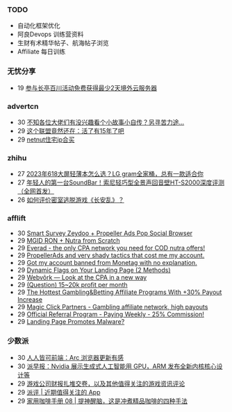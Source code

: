 ### TODO
-  自动化框架优化
-  阿良Devops 训练营资料
-  生财有术精华帖子、航海帖子浏览
-  Affiliate 每日训练

### 无忧分享
<!-- ruyo:START -->
-  19 [参与长亭百川活动免费获得最少2天境外云服务器](https://51.ruyo.net/18392.html)<!-- ruyo:END -->

### advertcn
<!-- advertcn:START -->
-  30 [不知各位大佬们有没兴趣看个小故事小自传？另寻苦力途...](https://www.advertcn.com/forum.php?mod=viewthread&tid=110618)
-  29 [这个联盟竟然还在：活了有15年了吧](https://www.advertcn.com/forum.php?mod=viewthread&tid=110615)
-  29 [netnut住宅ip合买](https://www.advertcn.com/forum.php?mod=viewthread&tid=110614)<!-- advertcn:END -->

### zhihu
<!-- zhihu:START -->
-  27 [2023年618大屏轻薄本怎么选？LG gram全家桶，总有一款适合你](http://zhuanlan.zhihu.com/p/632641888?utm_campaign=rss&utm_medium=rss&utm_source=rss&utm_content=title)
-  27 [年轻人的第一台SoundBar！索尼轻巧型全景声回音壁HT-S2000深度评测（全网首发）](http://zhuanlan.zhihu.com/p/630990296?utm_campaign=rss&utm_medium=rss&utm_source=rss&utm_content=title)
-  26 [如何评价密室逃脱游戏《长安乱》？](http://www.zhihu.com/question/563950552/answer/3045961312?utm_campaign=rss&utm_medium=rss&utm_source=rss&utm_content=title)<!-- zhihu:END -->

### afflift
<!-- afflift:START -->
-  30 [Smart Survey Zeydoo + Propeller Ads Pop Social Browser](https://afflift.com/f/threads/smart-survey-zeydoo-propeller-ads-pop-social-browser.11000/?utm_source=rss&utm_medium=rss)
-  29 [MGID RON + Nutra from Scratch](https://afflift.com/f/threads/mgid-ron-nutra-from-scratch.10949/?utm_source=rss&utm_medium=rss)
-  29 [Everad - the only CPA network you need for COD nutra offers!](https://afflift.com/f/threads/everad-the-only-cpa-network-you-need-for-cod-nutra-offers.7700/?utm_source=rss&utm_medium=rss)
-  29 [PropellerAds and very shady tactics that cost me my account.](https://afflift.com/f/threads/propellerads-and-very-shady-tactics-that-cost-me-my-account.11025/?utm_source=rss&utm_medium=rss)
-  29 [Got my account banned from Monetag with no explanation.](https://afflift.com/f/threads/got-my-account-banned-from-monetag-with-no-explanation.11023/?utm_source=rss&utm_medium=rss)
-  29 [Dynamic Flags on Your Landing Page &lpar;2 Methods&rpar;](https://afflift.com/f/threads/dynamic-flags-on-your-landing-page-2-methods.11020/?utm_source=rss&utm_medium=rss)
-  29 [Webvõrk — Look at the CPA in a new way](https://afflift.com/f/threads/webv%C3%B5rk-%E2%80%94-look-at-the-cpa-in-a-new-way.2820/?utm_source=rss&utm_medium=rss)
-  29 [&lpar;Question&rpar; 15~20k profit per month](https://afflift.com/f/threads/question-15-20k-profit-per-month.10173/?utm_source=rss&utm_medium=rss)
-  29 [The Hottest Gambling&amp;Betting Affiliate Programs With +30% Payout Increase](https://afflift.com/f/threads/the-hottest-gambling-betting-affiliate-programs-with-30-payout-increase.11026/?utm_source=rss&utm_medium=rss)
-  29 [Magic Click Partners - Gambling affiliate network, high payouts](https://afflift.com/f/threads/magic-click-partners-gambling-affiliate-network-high-payouts.10931/?utm_source=rss&utm_medium=rss)
-  29 [Official Referral Program - Paying Weekly - 25% Commission!](https://afflift.com/f/threads/official-referral-program-paying-weekly-25-commission.754/?utm_source=rss&utm_medium=rss)
-  29 [Landing Page Promotes Malware?](https://afflift.com/f/threads/landing-page-promotes-malware.11016/?utm_source=rss&utm_medium=rss)<!-- afflift:END -->

### 少数派
<!-- sspai:START -->
-  30 [人人皆可前端：Arc 浏览器更新有感](https://sspai.com/post/80028)
-  30 [派早报：Nvidia 展示生成式人工智能用 GPU，ARM 发布全新内核核心设计等](https://sspai.com/post/80069)
-  29 [游戏公司财报扎堆交卷，以及其他值得关注的游戏资讯评论](https://sspai.com/prime/story/zouzhe-230529)
-  29 [派评 | 近期值得关注的 App](https://sspai.com/post/80065)
-  29 [家用咖啡手册 08 | 提神醒脑，这是冲煮精品咖啡的四种手法](https://sspai.com/post/79961)<!-- sspai:END -->
